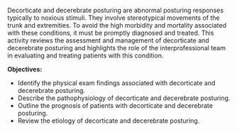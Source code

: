 Decorticate and decerebrate posturing are abnormal posturing responses typically to noxious stimuli. They involve stereotypical movements of the trunk and extremities. To avoid the high morbidity and mortality associated with these conditions, it must be promptly diagnosed and treated. This activity reviews the assessment and management of decorticate and decerebrate posturing and highlights the role of the interprofessional team in evaluating and treating patients with this condition.

**Objectives:**
- Identify the physical exam findings associated with decorticate and decerebrate posturing.
- Describe the pathophysiology of decorticate and decerebrate posturing.
- Outline the prognosis of patients with decorticate and decerebrate posturing.
- Review the etiology of decorticate and decerebrate posturing.